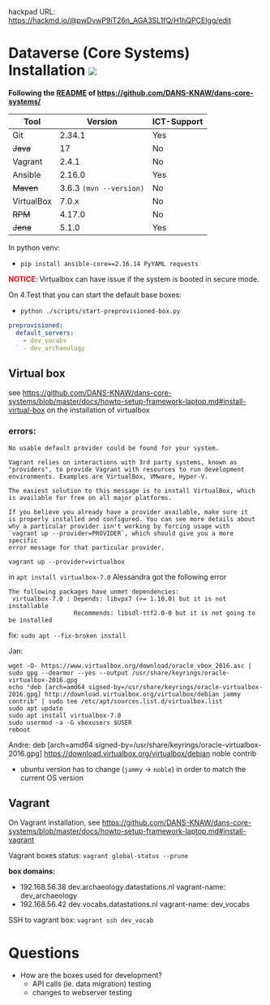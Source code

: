hackpad URL: https://hackmd.io/@pwDvwP9iT26n_AGA3SL1fQ/H1hQPCEIgg/edit


# Dataverse (Core Systems) Installation <img src="https://emojis.slackmojis.com/emojis/images/1643514977/10031/60fps_parrot.gif" />


**Following the [README](https://github.com/DANS-KNAW/dans-core-systems/blob/master/README.md) of https://github.com/DANS-KNAW/dans-core-systems/**


| Tool       | Version                 | ICT-Support |
|------------|-------------------------|-------------|
| Git        | 2.34.1                  | Yes         |
| <s>Java</s>       | 17                      | No          |
| Vagrant    | 2.4.1                   | No          |
| Ansible    | 2.16.0                  | Yes         |   
| <s>Maven</s>      | 3.6.3 `(mvn --version)` | No          |
| VirtualBox | 7.0.x                   | No          |
| <s>RPM</s>        | 4.17.0                  | No          |
| <s>Jena</s>       | 5.1.0                   | Yes         |




In python venv:

* `pip install ansible-core==2.16.14 PyYAML requests`

<strong style="color:red">NOTICE</strong>: Virtualbox can have issue if the system is booted in secure mode.

On 4.Test that you can start the default base boxes: 

* `python ./scripts/start-preprovisioned-box.py`

```yaml
preprovisioned:
  default_servers:
    - dev_vocabs
  ` - dev_archaeology
```

## Virtual box


see https://github.com/DANS-KNAW/dans-core-systems/blob/master/docs/howto-setup-framework-laptop.md#install-virtual-box on the installation of virtualbox


### errors:
```
No usable default provider could be found for your system.

Vagrant relies on interactions with 3rd party systems, known as
"providers", to provide Vagrant with resources to run development
environments. Examples are VirtualBox, VMware, Hyper-V.

The easiest solution to this message is to install VirtualBox, which
is available for free on all major platforms.

If you believe you already have a provider available, make sure it
is properly installed and configured. You can see more details about
why a particular provider isn't working by forcing usage with
`vagrant up --provider=PROVIDER`, which should give you a more specific
error message for that particular provider.
```

`vagrant up --provider=virtualbox`


in `apt install virtualbox-7.0` Alessandra got the following error

```
The following packages have unmet dependencies:
 virtualbox-7.0 : Depends: libvpx7 (>= 1.10.0) but it is not installable
                  Recommends: libsdl-ttf2.0-0 but it is not going to be installed

```

fix:
`sudo apt --fix-broken install`


Jan:
```
wget -O- https://www.virtualbox.org/download/oracle_vbox_2016.asc | sudo gpg --dearmor --yes --output /usr/share/keyrings/oracle-virtualbox-2016.gpg
echo "deb [arch=amd64 signed-by=/usr/share/keyrings/oracle-virtualbox-2016.gpg] http://download.virtualbox.org/virtualbox/debian jammy contrib" | sudo tee /etc/apt/sources.list.d/virtualbox.list
sudo apt update
sudo apt install virtualbox-7.0
sudo usermod -a -G vboxusers $USER
reboot
```    

Andre: deb [arch=amd64 signed-by=/usr/share/keyrings/oracle-virtualbox-2016.gpg] https://download.virtualbox.org/virtualbox/debian noble contrib
* ubuntu version has to change (`jammy` -> `noble`) in order to match the current OS version



## Vagrant

On Vagrant installation, see https://github.com/DANS-KNAW/dans-core-systems/blob/master/docs/howto-setup-framework-laptop.md#install-vagrant

Vagrant boxes status: `vagrant global-status --prune`


**box domains:**
* 192.168.56.38   dev.archaeology.datastations.nl vagrant-name: dev_archaeology
* 192.168.56.42   dev.vocabs.datastations.nl vagrant-name: dev_vocabs


SSH to vagrant box: `vagrant ssh dev_vocab`


# Questions
* How are the boxes used for development?
    * API calls (ie. data migration) testing
    * changes to webserver testing